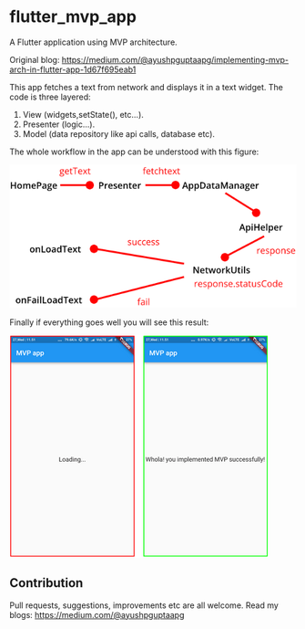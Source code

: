 # flutter_mvp_app

A Flutter application using MVP architecture.

Original blog: https://medium.com/@ayushpguptaapg/implementing-mvp-arch-in-flutter-app-1d67f695eab1

This app fetches a text from network and displays it in a text widget.
The code is three layered:
1. View (widgets,setState(), etc...).
2. Presenter (logic...).
3. Model (data repository like api calls, database etc).

The whole workflow in the app can be understood with this figure:


![](https://github.com/apgapg/flutter_mvp_app/blob/master/screenshots/mvp_flow.png)


Finally if everything goes well you will see this result:

![](https://github.com/apgapg/flutter_mvp_app/blob/master/screenshots/mvp_result.png)


## Contribution

Pull requests, suggestions, improvements etc are all welcome.
Read my blogs: https://medium.com/@ayushpguptaapg
